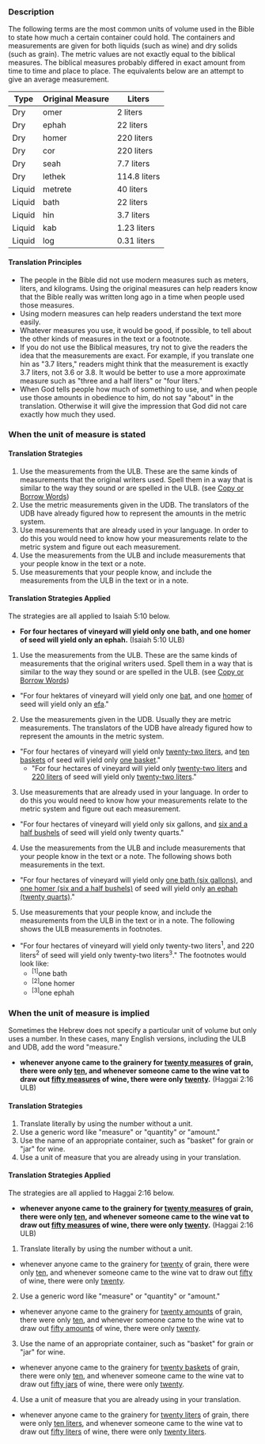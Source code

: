 
### Description

The following terms are the most common units of volume used in the Bible to state how much a certain container could hold. The containers and measurements are given for both liquids (such as wine) and dry solids (such as grain). The metric values are not exactly equal to the biblical measures. The biblical measures probably differed in exact amount from time to time and place to place. The equivalents below are an attempt to give an average measurement.

| Type |  Original Measure |   Liters |
| -------- | -------- | -------- |
| Dry |  omer |  2 liters |
| Dry |  ephah |  22 liters |
| Dry |  homer |  220 liters |
| Dry |  cor |  220 liters |
| Dry |  seah |  7.7 liters |
| Dry |  lethek |  114.8 liters |
| Liquid |  metrete |  40 liters |
| Liquid |  bath |  22 liters |
| Liquid |  hin |  3.7 liters |
| Liquid |  kab |  1.23 liters |
| Liquid |  log |  0.31 liters |

#### Translation Principles

  * The people in the Bible did not use modern measures such as meters, liters, and kilograms. Using the original measures can help readers know that the Bible really was written long ago in a time when people used those measures.
  * Using modern measures can help readers understand the text more easily.
  * Whatever measures you use, it would be good, if possible, to tell about the other kinds of measures in the text or a footnote.
  * If you do not use the Biblical measures, try not to give the readers the idea that the measurements are exact. For example, if you translate one hin as "3.7 liters," readers might think that the measurement is exactly 3.7 liters, not 3.6 or 3.8. It would be better to use a more approximate measure such as "three and a half liters" or "four liters."
  * When God tells people how much of something to use, and when people use those amounts in obedience to him, do not say "about" in the translation. Otherwise it will give the impression that God did not care exactly how much they used.

### When the unit of measure is stated

#### Translation Strategies 

  1. Use the measurements from the ULB. These are the same kinds of measurements that the original writers used. Spell them in a way that is similar to the way they sound or are spelled in the ULB. (see [Copy or Borrow Words](en/ta/translate/man/translate-transliterate))
  1. Use the metric measurements given in the UDB. The translators of the UDB have already figured how to represent the amounts in the metric system.
  1. Use measurements that are already used in your language. In order to do this you would need to know how your measurements relate to the metric system and figure out each measurement.
  1. Use the measurements from the ULB and include measurements that your people know in the text or a note.
  1. Use measurements that your people know, and include the measurements from the ULB in the text or in a note.

#### Translation Strategies Applied

The strategies are all applied to Isaiah 5:10 below.

  * **For four hectares of vineyard will yield only one bath, and one homer of seed will yield only an ephah.** (Isaiah 5:10 ULB)

1. Use the measurements from the ULB. These are the same kinds of measurements that the original writers used. Spell them in a way that is similar to the way they sound or are spelled in the ULB. (see [Copy or Borrow Words](en/ta/translate/man/translate-transliterate))
  * "For four hektares of vineyard will yield only one <u>bat</u>, and one <u>homer</u> of seed will yield only an <u>efa</u>."

2. Use the measurements given in the UDB. Usually they are metric measurements. The translators of the UDB have already figured how to represent the amounts in the metric system.
  * "For four hectares of vineyard will yield only <u>twenty-two liters</u>, and <u>ten baskets</u> of seed will yield only <u>one basket</u>."
    * "For four hectares of vineyard will yield only <u>twenty-two liters</u> and <u>220 liters</u> of seed will yield only <u>twenty-two liters</u>."

3. Use measurements that are already used in your language. In order to do this you would need to know how your measurements relate to the metric system and figure out each measurement.
  * "For four hectares of vineyard will yield only six gallons, and <u>six and a half bushels</u> of seed will yield only twenty quarts."

4. Use the measurements from the ULB and include measurements that your people know in the text or a note.  The following shows both measurements in the text.
  * "For four hectares of vineyard will yield only <u>one bath (six gallons)</u>, and <u>one homer (six and a half bushels)</u> of seed will yield only <u>an ephah (twenty quarts)</u>."

5. Use measurements that your people know, and include the measurements from the ULB in the text or in a note. The following shows the ULB measurements in footnotes.
  * "For four hectares of vineyard will yield only twenty-two liters<sup>1</sup>, and 220 liters<sup>2</sup> of seed will yield only twenty-two liters<sup>3</sup>." The footnotes would look like: 
    * <sup>[1]</sup>one bath
    * <sup>[2]</sup>one homer
    * <sup>[3]</sup>one ephah

### When the unit of measure is implied

Sometimes the Hebrew does not specify a particular unit of volume but only uses a number. In these cases, many English versions, including the ULB and UDB, add the word "measure." 

  * **whenever anyone came to the grainery for <u>twenty measures</u> of grain, there were only <u>ten</u>, and whenever someone came to the wine vat to draw out <u>fifty measures</u> of wine, there were only <u>twenty</u>.** (Haggai 2:16 ULB)

#### Translation Strategies

  1. Translate literally by using the number without a unit.
  1. Use a generic word like "measure" or "quantity" or "amount." 
  1. Use the name of an appropriate container, such as "basket" for grain or "jar" for wine. 
  1. Use a unit of measure that you are already using in your translation.

#### Translation Strategies Applied

The strategies are all applied to Haggai 2:16 below.

  * **whenever anyone came to the grainery for <u>twenty measures</u> of grain, there were only <u>ten</u>, and whenever someone came to the wine vat to draw  out <u>fifty measures</u> of wine, there were only <u>twenty</u>.** (Haggai 2:16 ULB)

1. Translate literally by using the number without a unit.
  * whenever anyone came to the grainery for <u>twenty</u> of grain, there were only <u>ten</u>, and whenever someone came to the wine vat to draw out <u>fifty</u> of wine, there were only <u>twenty</u>.

2. Use a generic word like "measure" or "quantity" or "amount."
  * whenever anyone came to the grainery for <u>twenty amounts</u> of grain, there were only <u>ten</u>, and whenever someone came to the wine vat to draw out <u>fifty amounts</u> of wine, there were only <u>twenty</u>.

3. Use the name of an appropriate container, such as "basket" for grain or "jar" for wine.
  * whenever anyone came to the grainery for <u>twenty baskets</u> of grain, there were only <u>ten</u>, and whenever someone came to the wine vat to draw out <u>fifty jars</u> of wine, there were only <u>twenty</u>.

4. Use a unit of measure that you are already using in your translation.
  * whenever anyone came to the grainery for <u>twenty liters</u> of grain, there were only <u>ten liters</u>, and whenever someone came to the wine vat to draw out <u>fifty liters</u> of wine, there were only <u>twenty liters</u>.